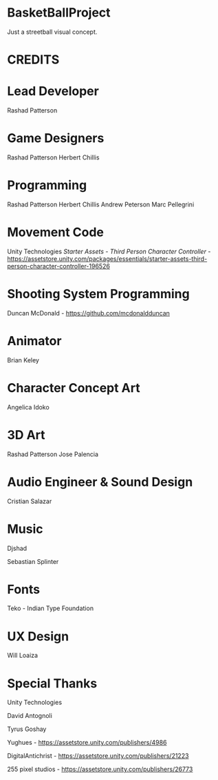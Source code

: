 # BasketBallProject

Just a streetball visual concept.

# CREDITS

# Lead Developer
Rashad Patterson 

# Game Designers
Rashad Patterson
Herbert Chillis

# Programming
Rashad Patterson
Herbert Chillis
Andrew Peterson
Marc Pellegrini

# Movement Code
Unity Technologies _Starter Assets - Third Person Character Controller_ - https://assetstore.unity.com/packages/essentials/starter-assets-third-person-character-controller-196526

# Shooting System Programming
Duncan McDonald - https://github.com/mcdonaldduncan

# Animator
Brian Keley

# Character Concept Art 
Angelica Idoko

# 3D Art
Rashad Patterson
Jose Palencia

# Audio Engineer & Sound Design
Cristian Salazar

# Music
Djshad

Sebastian Splinter

# Fonts
Teko - Indian Type Foundation

# UX Design
Will Loaiza


# Special Thanks
Unity Technologies

David Antognoli

Tyrus Goshay

Yughues - https://assetstore.unity.com/publishers/4986

DigitalAntichrist - https://assetstore.unity.com/publishers/21223

255 pixel studios - https://assetstore.unity.com/publishers/26773
